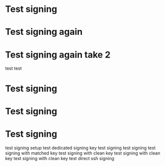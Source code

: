 # Test signing
# Test signing again
# Test signing again take 2
test
test
# Test signing
# Test signing
# Test signing
test signing setup
test dedicated signing key
test signing
test signing
test signing with matched key
test signing with clean key
test signing with clean key
test signing with clean key
test direct ssh signing

